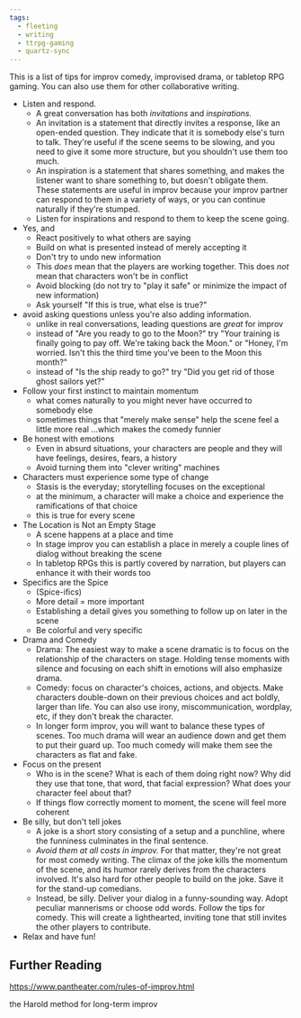 ```yaml
---
tags:
  - fleeting
  - writing
  - ttrpg-gaming
  - quartz-sync
---
```

This is a list of tips for improv comedy, improvised drama, or tabletop RPG gaming. You can also use them for other collaborative writing.

- Listen and respond.
	- A great conversation has both *invitations* and *inspirations.*
	- An invitation is a statement that directly invites a response, like an open-ended question. They indicate that it is somebody else's turn to talk. They're useful if the scene seems to be slowing, and you need to give it some more structure, but you shouldn't use them too much.
	- An inspiration is a statement that shares something, and makes the listener want to share something to, but doesn't obligate them. These statements are useful in improv because your improv partner can respond to them in a variety of ways, or you can continue naturally if they're stumped.
	- Listen for inspirations and respond to them to keep the scene going.
- Yes, and
	- React positively to what others are saying
	- Build on what is presented instead of merely accepting it
	- Don't try to undo new information
	- This *does* mean that the players are working together. This does *not* mean that characters won't be in conflict
	- Avoid blocking (do not try to "play it safe" or minimize the impact of new information)
	- Ask yourself "If this is true, what else is true?"
-  avoid asking questions unless you're also adding information. 
	- unlike in real conversations, leading questions are *great* for improv
	- instead of "Are you ready to go to the Moon?" try "Your training is finally going to pay off. We're taking back the Moon." or "Honey, I'm worried. Isn't this the third time you've been to the Moon this month?"
	- instead of "Is the ship ready to go?" try "Did you get rid of those ghost sailors yet?"
- Follow your first instinct to maintain momentum
	- what comes naturally to you might never have occurred to somebody else
	- sometimes things that "merely make sense" help the scene feel a little more real ...which makes the comedy funnier
- Be honest with emotions
	- Even in absurd situations, your characters are people and they will have feelings, desires, fears, a history
	- Avoid turning them into "clever writing" machines
- Characters must experience some type of change
	- Stasis is the everyday; storytelling focuses on the exceptional
	- at the minimum, a character will make a choice and experience the ramifications of that choice
	- this is true for every scene
- The Location is Not an Empty Stage
	- A scene happens at a place and time
	- In stage improv you can establish a place in merely a couple lines of dialog without breaking the scene
	- In tabletop RPGs this is partly covered by narration, but players can enhance it with their words too
- Specifics are the Spice
	- (Spice-ifics)
	- More detail = more important
	- Establishing a detail gives you something to follow up on later in the scene
	- Be colorful and very specific
- Drama and Comedy
	- Drama: The easiest way to make a scene dramatic is to focus on the relationship of the characters on stage. Holding tense moments with silence and focusing on each shift in emotions will also emphasize drama.
	- Comedy: focus on character's choices, actions, and objects. Make characters double-down on their previous choices and act boldly, larger than life. You can also use irony, miscommunication, wordplay, etc, if they don't break the character.
	- In longer form improv, you will want to balance these types of scenes. Too much drama will wear an audience down and get them to put their guard up. Too much comedy will make them see the characters as flat and fake.
- Focus on the present
	- Who is in the scene? What is each of them doing right now? Why did they use that tone, that word, that facial expression? What does your character feel about that?
	- If things flow correctly moment to moment, the scene will feel more coherent
- Be silly, but don't tell jokes
	- A joke is a short story consisting of a setup and a punchline, where the funniness culminates in the final sentence.
	- *Avoid them at all costs in improv.* For that matter, they're not great for most comedy writing. The climax of the joke kills the momentum of the scene, and its humor rarely derives from the characters involved. It's also hard for other people to build on the joke. Save it for the stand-up comedians.
	- Instead, be silly. Deliver your dialog in a funny-sounding way. Adopt peculiar mannerisms or choose odd words. Follow the tips for comedy. This will create a lighthearted, inviting tone that still invites the other players to contribute.
- Relax and have fun!
## Further Reading

https://www.pantheater.com/rules-of-improv.html

the Harold method for long-term improv
